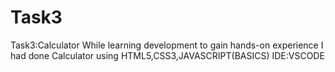 # Task3
Task3:Calculator
While learning development to gain hands-on experience I had done Calculator using HTML5,CSS3,JAVASCRIPT(BASICS)
IDE:VSCODE
